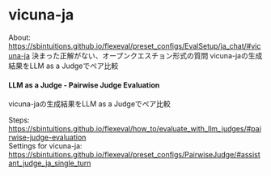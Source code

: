 # vicuna-ja  
About: https://sbintuitions.github.io/flexeval/preset_configs/EvalSetup/ja_chat/#vicuna-ja
決まった正解がない、オープンクエスチョン形式の質問
vicuna-jaの生成結果をLLM as a Judgeでペア比較

#### LLM as a Judge - Pairwise Judge Evaluation  
vicuna-jaの生成結果をLLM as a Judgeでペア比較  

Steps: https://sbintuitions.github.io/flexeval/how_to/evaluate_with_llm_judges/#pairwise-judge-evaluation  
Settings for vicuna-ja: https://sbintuitions.github.io/flexeval/preset_configs/PairwiseJudge/#assistant_judge_ja_single_turn

